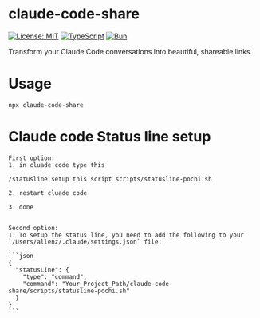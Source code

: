 # claude-code-share

[![License: MIT](https://img.shields.io/badge/License-MIT-yellow.svg)](https://opensource.org/licenses/MIT)
[![TypeScript](https://img.shields.io/badge/TypeScript-007ACC?style=flat&logo=typescript&logoColor=white)](https://www.typescriptlang.org/)
[![Bun](https://img.shields.io/badge/Bun-000?style=flat&logo=bun&logoColor=white)](https://bun.sh)

Transform your Claude Code conversations into beautiful, shareable links.

# Usage

`npx claude-code-share`

# Claude code Status line setup

    First option:
    1. in cluade code type this

    /statusline setup this script scripts/statusline-pochi.sh

    2. restart cluade code

    3. done


    Second option:
    1. To setup the status line, you need to add the following to your `/Users/allenz/.claude/settings.json` file:

    ```json
    {
      "statusLine": {
        "type": "command",
        "command": "Your_Project_Path/claude-code-share/scripts/statusline-pochi.sh"
      }
    }
    ```

